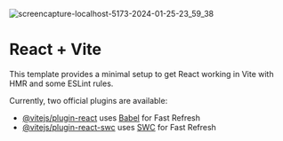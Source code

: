 ![screencapture-localhost-5173-2024-01-25-23_59_38](https://github.com/privilledge/Tutorial-service/assets/70237671/97906a5c-8721-4a7a-ad8b-3ac64aeef5e2)



# React + Vite

This template provides a minimal setup to get React working in Vite with HMR and some ESLint rules.

Currently, two official plugins are available:

- [@vitejs/plugin-react](https://github.com/vitejs/vite-plugin-react/blob/main/packages/plugin-react/README.md) uses [Babel](https://babeljs.io/) for Fast Refresh
- [@vitejs/plugin-react-swc](https://github.com/vitejs/vite-plugin-react-swc) uses [SWC](https://swc.rs/) for Fast Refresh
